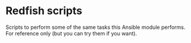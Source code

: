 # Redfish scripts

Scripts to perform some of the same tasks this Ansible module performs. For reference only (but you can try them if you want).
